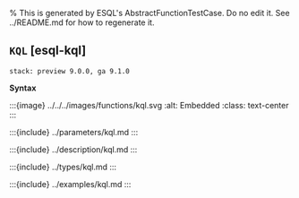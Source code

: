 % This is generated by ESQL's AbstractFunctionTestCase. Do no edit it. See ../README.md for how to regenerate it.

## `KQL` [esql-kql]
```{applies_to}
stack: preview 9.0.0, ga 9.1.0
```

**Syntax**

:::{image} ../../../images/functions/kql.svg
:alt: Embedded
:class: text-center
:::


:::{include} ../parameters/kql.md
:::

:::{include} ../description/kql.md
:::

:::{include} ../types/kql.md
:::

:::{include} ../examples/kql.md
:::
